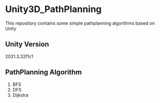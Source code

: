 # Unity3D_PathPlanning
This repository contains some simple pathplanning algorithms based on Unity
## Unity Version
2021.3.32f1c1
## PathPlanning Algorithm
1. BFS
2. DFS
3. Dijkstra
